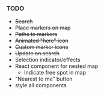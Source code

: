 ### TODO
- ~~Search~~
- ~~Place markers on map~~
- ~~Paths to markers~~
- ~~Animated "here" icon~~
- ~~Custom marker icons~~
- ~~Update on search~~
- Selection indicator/effects
- React component for nested map
  - Indicate free spot in map
- "Nearest to me" button
- style all components
